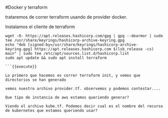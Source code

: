 #Docker y terraform

trataremos de correr terraform usando de provider docker.



Instalamos el cliente de terraform


```
wget -O- https://apt.releases.hashicorp.com/gpg | gpg --dearmor | sudo tee /usr/share/keyrings/hashicorp-archive-keyring.gpg
echo "deb [signed-by=/usr/share/keyrings/hashicorp-archive-keyring.gpg] https://apt.releases.hashicorp.com $(lsb_release -cs) main" | sudo tee /etc/apt/sources.list.d/hashicorp.list
sudo apt update && sudo apt install terraform

```{{execute}}

Lo primero que hacemos es correr terraform init, y vemos que directorios se han generado

vemos nuestro archivo provider.tf. observemos y podemos contestar....

Que tipo de instancia de aws estamos queriendo generar?

Viendo el archivo kube.tf. Podemos decir cual es el nombre del recurso de kubernetes que estamos queriendo usar?


